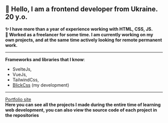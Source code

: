 ## **👋 Hello, I am a frontend developer from Ukraine. 20 y.o.**  
**✨ I have more than a year of experience working with HTML, CSS, JS.**  
**💼  Worked as a freelancer for some time. I am currently working on my own projects, and at the same time actively looking for remote permanent work.**
***
**Frameworks and libraries that I know**: 
- SvelteJs, 
- VueJs, 
- TailwindCss, 
- [BlickCss](https://github.com/ghtx280/Blick_Css) (my development)  
***

[Portfolio site](https://ghtx.netlify.app/)  
**Here you can see all the projects I made during the entire time of learning web development, you can also view the source code of each project in the repositories**
